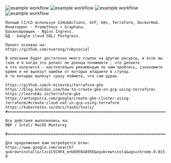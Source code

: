 ![example workflow](https://github.com/dwx82/rubysocial/actions/workflows/magic.yaml/badge.svg)
![example workflow](https://github.com/dwx82/rubysocial/actions/workflows/prodrelease.yml/badge.svg)
![example workflow](https://github.com/dwx82/rubysocial/actions/workflows/prodmagic.yaml/badge.svg)
![example workflow](https://github.com/dwx82/rubysocial/actions/workflows/build.yml/badge.svg)
```
Полный CI/CD используя GiHubActions, GCP, k8s, Terraform, DockerHub.
Мониторинг - Prometheus + Graphana.
Балансировщик - Nginx Ingress.
БД - Google cloud SQL/ Postgress.

Проект основан на:
https://github.com/overeng/rubysocial

В описании будет достаточно много ссылок на другие ресурсы, и если вы (как и я когда это делал) не докнца понимаете , что делаете
и что получится - настоятельно рекомендую по ним пройтись, сэкономите время и не вылезут ошибки от которых впадаете в ступор.
А те которые вылезут сразу поймете, что сам дурак. 

https://github.com/k-mitevski/terraform-gke
https://blog.knoldus.com/how-to-create-gke-on-gcp-using-terraform/
https://learnk8s.io/terraform-gke
https://antonputra.com/google/create-gke-cluster-using-terraform/#create-cloud-nat-in-gcp-using-terraform
https://kubernetes.io/docs/tasks/tools/
#=======================================================================================================================

Все действия выполнялись на:
MBP / Intel/ MacOS Monterey

#=======================================================================================================================

Для продолжения вам потребуется brew:
https://www.google.com/search?q=brew+install&rlz=1C5CHFA_enUA956UA956&oq=brew+insta&aqs=chrome.0.0i512j69i57j0i67j0i20i263i512j0i512l6.10866j0j7&sourceid=chrome&ie=UTF-8

```
